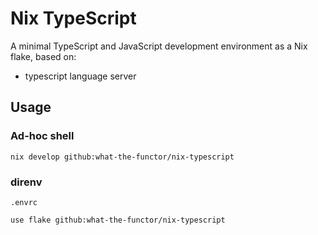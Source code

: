 # Nix TypeScript

A minimal TypeScript and JavaScript development environment as a Nix flake, based on:
- typescript language server

## Usage

### Ad-hoc shell

```shell
nix develop github:what-the-functor/nix-typescript
```

### direnv

`.envrc`
```
use flake github:what-the-functor/nix-typescript
```

